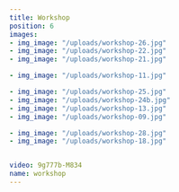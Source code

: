 ```yaml
---
title: Workshop
position: 6
images:
- img_image: "/uploads/workshop-26.jpg"
- img_image: "/uploads/workshop-22.jpg"
- img_image: "/uploads/workshop-21.jpg"

- img_image: "/uploads/workshop-11.jpg"

- img_image: "/uploads/workshop-25.jpg"
- img_image: "/uploads/workshop-24b.jpg"
- img_image: "/uploads/workshop-13.jpg"
- img_image: "/uploads/workshop-09.jpg"

- img_image: "/uploads/workshop-28.jpg"
- img_image: "/uploads/workshop-18.jpg"


video: 9g777b-M834
name: workshop
---
```


